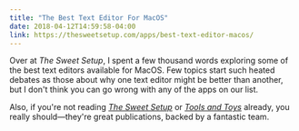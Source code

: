 ```yaml
---
title: "The Best Text Editor For MacOS"
date: 2018-04-12T14:59:58-04:00
link: https://thesweetsetup.com/apps/best-text-editor-macos/
---
```

Over at *The Sweet Setup*, I spent a few thousand words exploring some of the best text editors available for MacOS. Few topics start such heated debates as those about why one text editor might be better than another, but I don't think you can go wrong with any of the apps on our list. 

Also, if you're not reading [*The Sweet Setup*][tss] or [*Tools and Toys*][tt] already, you really should—they're great publications, backed by a fantastic team. 

[tss]: https://thesweetsetup.com/
[tt]: http://toolsandtoys.net